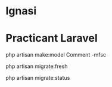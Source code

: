 # Ignasi
# Practicant Laravel

php artisan make:model Comment -mfsc

php artisan migrate:fresh

php artisan migrate:status